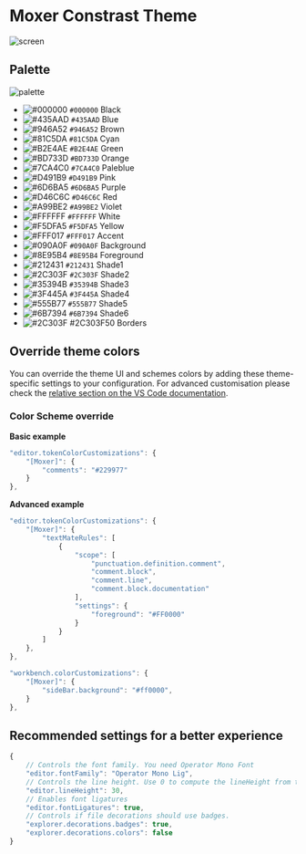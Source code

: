 # Moxer Constrast Theme

![screen](assets/cover.png)

## Palette

![palette](assets/palette.jpg)

* ![#000000](https://placehold.co/16/000000/000000.png) `#000000` Black
* ![#435AAD](https://placehold.co/16/435AAD/435AAD.png) `#435AAD` Blue
* ![#946A52](https://placehold.co/16/946A52/946A52.png) `#946A52` Brown
* ![#81C5DA](https://placehold.co/16/81C5DA/81C5DA.png) `#81C5DA` Cyan
* ![#B2E4AE](https://placehold.co/16/B2E4AE/B2E4AE.png) `#B2E4AE` Green
* ![#BD733D](https://placehold.co/16/BD733D/BD733D.png) `#BD733D` Orange
* ![#7CA4C0](https://placehold.co/16/7CA4C0/7CA4C0.png) `#7CA4C0` Paleblue
* ![#D491B9](https://placehold.co/16/D491B9/D491B9.png) `#D491B9` Pink
* ![#6D6BA5](https://placehold.co/16/6D6BA5/6D6BA5.png) `#6D6BA5` Purple
* ![#D46C6C](https://placehold.co/16/D46C6C/D46C6C.png) `#D46C6C` Red
* ![#A99BE2](https://placehold.co/16/A99BE2/A99BE2.png) `#A99BE2` Violet
* ![#FFFFFF](https://placehold.co/16/FFFFFF/FFFFFF.png) `#FFFFFF` White
* ![#F5DFA5](https://placehold.co/16/F5DFA5/F5DFA5.png) `#F5DFA5` Yellow
* ![#FFF017](https://placehold.co/16/FFF017/FFF017.png) `#FFF017` Accent
* ![#090A0F](https://placehold.co/16/090A0F/090A0F.png) `#090A0F` Background
* ![#8E95B4](https://placehold.co/16/8E95B4/8E95B4.png) `#8E95B4` Foreground
* ![#212431](https://placehold.co/16/212431/212431.png) `#212431` Shade1
* ![#2C303F](https://placehold.co/16/2C303F/2C303F.png) `#2C303F` Shade2
* ![#35394B](https://placehold.co/16/35394B/35394B.png) `#35394B` Shade3
* ![#3F445A](https://placehold.co/16/3F445A/3F445A.png) `#3F445A` Shade4
* ![#555B77](https://placehold.co/16/555B77/555B77.png) `#555B77` Shade5
* ![#6B7394](https://placehold.co/16/6B7394/6B7394.png) `#6B7394` Shade6
* ![#2C303F](https://placehold.co/16/2C303F/2C303F.png) #2C303F50 Borders

## Override theme colors

You can override the theme UI and schemes colors by adding these theme-specific settings to your configuration. For advanced customisation please check the [relative section on the VS Code documentation](https://code.visualstudio.com/docs/getstarted/themes#_customizing-a-color-theme).

### Color Scheme override

**Basic example**
``` js
"editor.tokenColorCustomizations": {
    "[Moxer]": {
        "comments": "#229977"
    }
},
```

**Advanced example**

``` js
"editor.tokenColorCustomizations": {
    "[Moxer]": {
        "textMateRules": [
            {
                "scope": [
                    "punctuation.definition.comment",
                    "comment.block",
                    "comment.line",
                    "comment.block.documentation"
                ],
                "settings": {
                    "foreground": "#FF0000"
                }
            }
        ]
    },
},

"workbench.colorCustomizations": {
    "[Moxer]": {
        "sideBar.background": "#ff0000",
    }
},
```

## Recommended settings for a better experience

``` js
{
    // Controls the font family. You need Operator Mono Font
    "editor.fontFamily": "Operator Mono Lig",
    // Controls the line height. Use 0 to compute the lineHeight from the fontSize.
    "editor.lineHeight": 30,
    // Enables font ligatures
    "editor.fontLigatures": true,
    // Controls if file decorations should use badges.
    "explorer.decorations.badges": true,
    "explorer.decorations.colors": false
}
```
